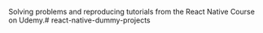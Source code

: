 Solving problems and reproducing tutorials from the React Native Course on Udemy.# react-native-dummy-projects
